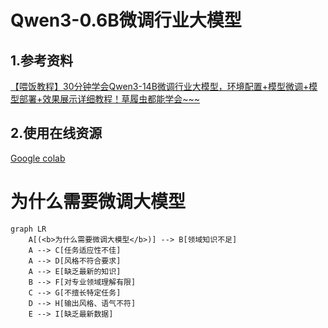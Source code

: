 
# Qwen3-0.6B微调行业大模型

## 1.参考资料
[【喂饭教程】30分钟学会Qwen3-14B微调行业大模型，环境配置+模型微调+模型部署+效果展示详细教程！草履虫都能学会~~~](https://www.bilibili.com/video/BV1SHEizUEoE)
## 2.使用在线资源
[Google colab](https://colab.research.google.com/)
# 为什么需要微调大模型

```mermaid
graph LR
    A[(<b>为什么需要微调大模型</b>)] --> B[领域知识不足]
    A --> C[任务适应性不佳]
    A --> D[风格不符合要求]
    A --> E[缺乏最新的知识]
    B --> F[对专业领域理解有限]
    C --> G[不擅长特定任务]
    D --> H[输出风格、语气不符]
    E --> I[缺乏最新数据]
```
